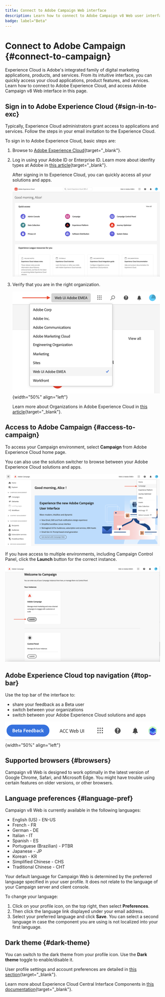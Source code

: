 ```yaml
---
title: Connect to Adobe Campaign Web interface
description: Learn how to connect to Adobe Campaign v8 Web user interface
badge: label="Beta" 
---
```

# Connect to Adobe Campaign {#connect-to-campaign}

Experience Cloud is Adobe's integrated family of digital marketing applications, products, and services. From its intuitive interface, you can quickly access your cloud applications, product features, and services. Learn how to connect to Adobe Experience Cloud, and access Adobe Campaign v8 Web interface in this page.

## Sign in to Adobe Experience Cloud {#sign-in-to-exc}

Typically, Experience Cloud administrators grant access to applications and services. Follow the steps in your email invitation to the Experience Cloud.

To sign in to Adobe Experience Cloud, basic steps are:

1. Browse to [Adobe Experience Cloud](https://experience.adobe.com/){target="_blank"}.

1. Log in using your Adobe ID or Enterprise ID. Learn more about idenfity types at Adobe in [this article](https://helpx.adobe.com/enterprise/using/identity.html){target="_blank"}.
    
    After signing in to Experience Cloud, you can quickly access all your solutions and apps.

    ![](assets/exc-home.png)

1. Verify that you are in the right organization. 

    ![](assets/exc-orgs.png){width="50%" align="left"}

    Learn more about Organizations in Adobe Experience Cloud in [this article](https://experienceleague.adobe.com/docs/core-services/interface/administration/organizations.html){target="_blank"}.


## Access to Adobe Campaign {#access-to-campaign}

To access your Campaign environment, select **Campaign** from Adobe Experience Cloud home page. 

You can also use the solution switcher to browse between your Adobe Experience Cloud solutions and apps.

![](assets/solution-switcher.png)

If you have access to multiple environments, including Campaign Control Panel, click the **Launch** button for the correct instance. 

![](assets/launch-campaign.png)

## Adobe Experience Cloud top navigation {#top-bar}

Use the top bar of the interface to:

* share your feedback as a Beta user
* switch between your organizations
* switch between your Adobe Experience Cloud solutions and apps

![](assets/unified-shell.png){width="50%" align="left"}

## Supported browsers {#browsers}

Campaign v8 Web is designed to work optimally in the latest version of Google Chrome, Safari, and Microsoft Edge. You might have trouble using certain features on older versions, or other browsers.

## Language preferences {#language-pref}

Campaign v8 Web is currently available in the following languages:

* English (US) - EN-US
* French - FR
* German - DE
* Italian - IT
* Spanish - ES
* Portuguese (Brazilian) - PTBR
* Japanese - JP
* Korean - KR
* Simplified Chinese - CHS
* Traditional Chinese - CHT


Your default language for Campaign Web is determined by the preferred language specified in your user profile. It does not relate to the language of your Campaign server and client console.

To change your language:

1. Click on your profile icon, on the top right, then select **Preferences**.
1. Then click the language link displayed under your email address.
1. Select your preferred language and click **Save**. You can select a second language in case the component you are using is not localized into your first language.

## Dark theme {#dark-theme}

You can switch to the dark theme from your profile icon. Use the **Dark theme** toggle to enable/disable it.

User profile settings and account preferences are detailed in [this section](https://experienceleague.adobe.com/docs/core-services/interface/experience-cloud.html#preferences){target="_blank"}. 

Learn more about Experience Cloud Central Interface Components in [this documentation](https://experienceleague.adobe.com/docs/core-services/interface/experience-cloud.html){target="_blank"}. 

